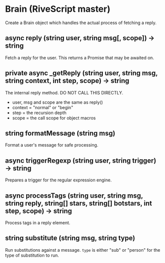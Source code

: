# Brain (RiveScript master)

Create a Brain object which handles the actual process of fetching a reply.

## async reply (string user, string msg[, scope]) -> string

Fetch a reply for the user. This returns a Promise that may be awaited on.

## private async _getReply (string user, string msg, string context, int step, scope) -> string

The internal reply method. DO NOT CALL THIS DIRECTLY.

* user, msg and scope are the same as reply()
* context = "normal" or "begin"
* step = the recursion depth
* scope = the call scope for object macros

## string formatMessage (string msg)

Format a user's message for safe processing.

## async triggerRegexp (string user, string trigger) -> string

Prepares a trigger for the regular expression engine.

## async processTags (string user, string msg, string reply, string[] stars, string[] botstars, int step, scope) -> string

Process tags in a reply element.

## string substitute (string msg, string type)

Run substitutions against a message. `type` is either "sub" or "person" for
the type of substitution to run.
